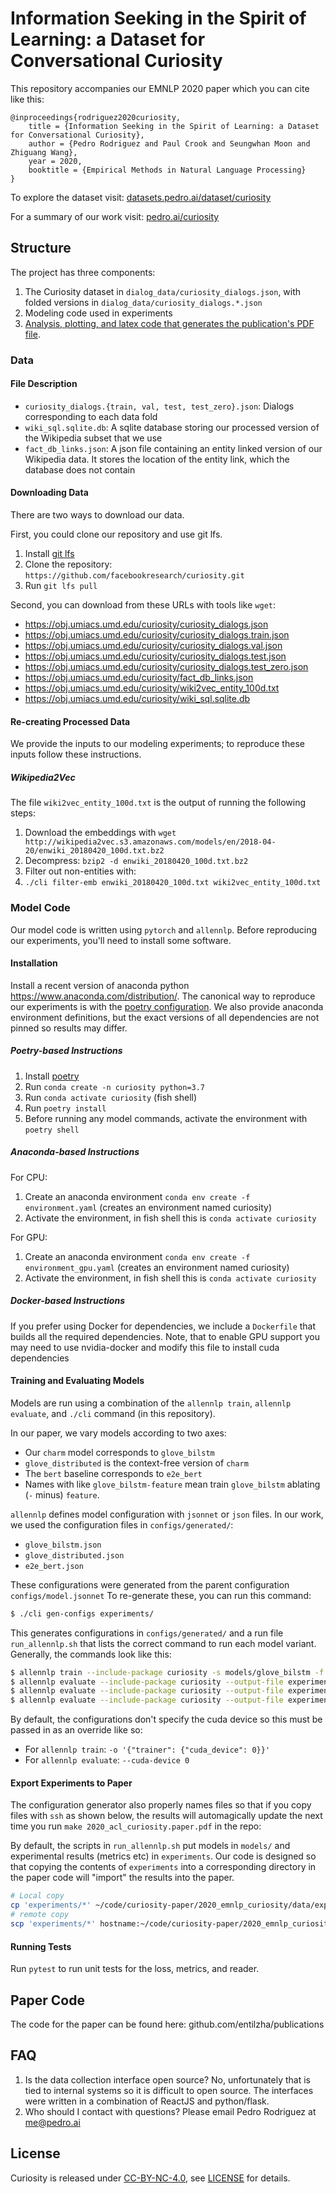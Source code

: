 # Information Seeking in the Spirit of Learning: a Dataset for Conversational Curiosity

This repository accompanies our EMNLP 2020 paper which you can cite like this:

```
@inproceedings{rodriguez2020curiosity,
    title = {Information Seeking in the Spirit of Learning: a Dataset for Conversational Curiosity},
    author = {Pedro Rodriguez and Paul Crook and Seungwhan Moon and Zhiguang Wang},
    year = 2020,
    booktitle = {Empirical Methods in Natural Language Processing}
}
```

To explore the dataset visit: [datasets.pedro.ai/dataset/curiosity](https://datasets.pedro.ai/dataset/curiosity)

For a summary of our work visit: [pedro.ai/curiosity](https://www.pedro.ai/curiosity)

## Structure

The project has three components:

1. The Curiosity dataset in `dialog_data/curiosity_dialogs.json`, with folded versions in `dialog_data/curiosity_dialogs.*.json`
2. Modeling code used in experiments
3. [Analysis, plotting, and latex code that generates the publication's PDF file](https://github.com/entilzha/publications).

### Data

#### File Description

* `curiosity_dialogs.{train, val, test, test_zero}.json`: Dialogs corresponding to each data fold
* `wiki_sql.sqlite.db`: A sqlite database storing our processed version of the Wikipedia subset that we use
* `fact_db_links.json`: A json file containing an entity linked version of our Wikipedia data. It stores the location of the entity link, which the database does not contain

#### Downloading Data
There are two ways to download our data.


First, you could clone our repository and use git lfs.

1. Install [git lfs](https://git-lfs.github.com)
2. Clone the repository: `https://github.com/facebookresearch/curiosity.git`
3. Run `git lfs pull`

Second, you can download from these URLs with tools like `wget`:

* https://obj.umiacs.umd.edu/curiosity/curiosity_dialogs.json
* https://obj.umiacs.umd.edu/curiosity/curiosity_dialogs.train.json
* https://obj.umiacs.umd.edu/curiosity/curiosity_dialogs.val.json
* https://obj.umiacs.umd.edu/curiosity/curiosity_dialogs.test.json
* https://obj.umiacs.umd.edu/curiosity/curiosity_dialogs.test_zero.json
* https://obj.umiacs.umd.edu/curiosity/fact_db_links.json
* https://obj.umiacs.umd.edu/curiosity/wiki2vec_entity_100d.txt
* https://obj.umiacs.umd.edu/curiosity/wiki_sql.sqlite.db


#### Re-creating Processed Data

We provide the inputs to our modeling experiments; to reproduce these inputs follow these instructions.

##### Wikipedia2Vec

The file `wiki2vec_entity_100d.txt` is the output of running the following steps:

1. Download the embeddings with `wget http://wikipedia2vec.s3.amazonaws.com/models/en/2018-04-20/enwiki_20180420_100d.txt.bz2`
2. Decompress: `bzip2 -d enwiki_20180420_100d.txt.bz2`
3. Filter out non-entities with:
4. `./cli filter-emb enwiki_20180420_100d.txt wiki2vec_entity_100d.txt`


### Model Code

Our model code is written using `pytorch` and `allennlp`.
Before reproducing our experiments, you'll need to install some software.

#### Installation

Install a recent version of anaconda python https://www.anaconda.com/distribution/.
The canonical way to reproduce our experiments is with the [poetry configuration](https://python-poetry.org).
We also provide anaconda environment definitions, but the exact versions of all dependencies are not pinned so results may differ.

##### Poetry-based Instructions

1. Install [poetry](https://python-poetry.org)
2. Run `conda create -n curiosity python=3.7`
3. Run `conda activate curiosity` (fish shell)
4. Run `poetry install`
5. Before running any model commands, activate the environment with `poetry shell`

##### Anaconda-based Instructions

For CPU:

1. Create an anaconda environment `conda env create -f environment.yaml` (creates an environment named curiosity)
2. Activate the environment, in fish shell this is `conda activate curiosity`

For GPU:

1. Create an anaconda environment `conda env create -f environment_gpu.yaml` (creates an environment named curiosity)
2. Activate the environment, in fish shell this is `conda activate curiosity`

##### Docker-based Instructions

If you prefer using Docker for dependencies, we include a `Dockerfile` that builds all the required dependencies.
Note, that to enable GPU support you may need to use nvidia-docker and modify this file to install cuda dependencies

#### Training and Evaluating Models

Models are run using a combination of the `allennlp train`, `allennlp evaluate`, and `./cli` command (in this repository).

In our paper, we vary models according to two axes:
* Our `charm` model corresponds to `glove_bilstm`
* `glove_distributed` is the context-free version of `charm`
* The `bert` baseline corresponds to `e2e_bert`
* Names with like `glove_bilstm-feature` mean train `glove_bilstm` ablating (`-` minus) `feature`.

`allennlp` defines model configuration with `jsonnet` or `json` files.
In our work, we used the configuration files in `configs/generated/`:

* `glove_bilstm.json`
* `glove_distributed.json`
* `e2e_bert.json`

These configurations were generated from the parent configuration `configs/model.jsonnet`
To re-generate these, you can run this command:

```bash
$ ./cli gen-configs experiments/
```

This generates configurations in `configs/generated/` and a run file `run_allennlp.sh` that lists the correct command to run each model variant. Generally, the commands look like this:

```bash
$ allennlp train --include-package curiosity -s models/glove_bilstm -f configs/generated/glove_bilstm.json
$ allennlp evaluate --include-package curiosity --output-file experiments/glove_bilstm_val_metrics.json models/glove_bilstm dialog_data/curiosity_dialogs.val.json
$ allennlp evaluate --include-package curiosity --output-file experiments/glove_bilstm_test_metrics.json models/glove_bilstm dialog_data/curiosity_dialogs.test.json
$ allennlp evaluate --include-package curiosity --output-file experiments/glove_bilstm_zero_metrics.json models/glove_bilstm dialog_data/curiosity_dialogs.test_zero.json
```

By default, the configurations don't specify the cuda device so this must be passed in as an override like so:
* For `allennlp train`: `-o '{"trainer": {"cuda_device": 0}}'`
* For `allennlp evaluate`: `--cuda-device 0`


#### Export Experiments to Paper

The configuration generator also properly names files so that if you copy files with `ssh` as shown below, the results will automagically update the next time you run `make 2020_acl_curiosity.paper.pdf` in the repo:

By default, the scripts in `run_allennlp.sh` put models in `models/` and experimental results (metrics etc) in `experiments`.
Our code is designed so that copying the contents of `experiments` into a corresponding directory in the paper code will "import" the results into the paper.

```bash
# Local copy
cp 'experiments/*' ~/code/curiosity-paper/2020_emnlp_curiosity/data/experiments/
# remote copy
scp 'experiments/*' hostname:~/code/curiosity-paper/2020_emnlp_curiosity/data/experiments/
```

#### Running Tests

Run `pytest` to run unit tests for the loss, metrics, and reader.


## Paper Code

The code for the paper can be found here: github.com/entilzha/publications

## FAQ

1. Is the data collection interface open source? No, unfortunately that is tied to internal systems so it is difficult to open source. The interfaces were written in a combination of ReactJS and python/flask.
2. Who should I contact with questions? Please email Pedro Rodriguez at me@pedro.ai

## License

Curiosity is released under [CC-BY-NC-4.0](https://creativecommons.org/licenses/by-nc/4.0/legalcode), see [LICENSE](LICENSE) for details.
